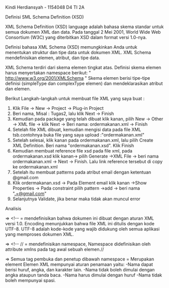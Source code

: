 
Kindi Herdiansyah - 1154048
D4 TI 2A

Definisi SML Schema Definition (XSD)

  XML Schema Definition (XSD) language adalah bahasa skema standar untuk semua dokumen XML dan data. 
Pada tanggal 2 Mei 2001, World Wide Web Consortium (W3C) yang diterbitkan XSD dalam format versi 1.0-nya.

  Definisi bahasa XML Schema (XSD) memungkinkan Anda untuk menentukan struktur dan tipe data untuk dokumen XML. 
XML Schema mendefinisikan elemen, atribut, dan tipe data.

  XML Schema terdiri dari skema elemen tingkat atas. Definisi skema elemen harus menyertakan namespace berikut:
  " http://www.w3.org/2001/XMLSchema "
Skema elemen berisi tipe-tipe definisi (simpleType dan complexType elemen) dan mendeklarasikan atribut dan elemen.

Berikut Langkah-langkah untuk membuat file XML yang saya buat :
  1. Klik File -> New -> Project -> Plug-in Project
  2. Beri nama, Misal : Tugas2, lalu klik Next -> Finish
  3. Kemudian pada package yang telah dibuat klik kanan, pilih New -> Other -> XML file -> klik Next
     -> Beri nama: ordermakanan.xml -> Finish 
  4. Setelah file XML dibuat, kemudian mengisi data pada file XML tsb.contohnya buka file yang saya upload :"ordermakanan.xml"
  5. Setelah selesai, klik kanan pada ordermakanan.xml, lalu pilih Create XML Definition. Beri nama "ordermakanan.xsd". Klik Finish 
  6. Kemudian membuat reference file xsd pada file xml, pada ordermakanan.xsd klik kanan-> pilih Generate ->XML File
     -> beri nama ordermakanan.xml -> Next -> Finish. Lalu link reference tersebut di copy ke ordermakanan.xml
  7. Setelah itu membuat patterns pada atribut email dengan ketentuan @gmail.com
  8. Klik ordermakanan.xsd -> Pada Element email klik kanan ->Show Properties
     -> Pada constraint pilih pattern ->add -> beri nama ".+@gmail.com"
  9. Selanjutnya Validate, jika benar maka tidak akan muncul error
  
Analisis

=>	<!-- <?xml version="1.0" encoding="UTF-8"?>
= mendefinisikan bahwa dokumen ini dibuat dengan aturan XML versi 1.0. Encoding menunjukkan bahwa file XML 
ini ditulis dengan kode UTF-8. UTF-8 adalah kode-kode yang wajib didukung oleh semua aplikasi yang memproses dokumen XML.
  
=>	<!-- //<baksokuat xmlns:xsi="http://www.w3.org/2001/XMLSchema-instance" xsi:noNamespaceSchemaLocation="ordermakanan.xsd">
  = mendefinisikan namespace, Namespace didefinisikan oleh attribute xmlns pada tag awal sebuah elemen.//
  
=>	Semua tag pembuka dan penetup dibawah namespace
  = Merupakan element
        Elemen XML mempunyai aturan penamaan yaitu:
-Nama dapat berisi huruf, angka, dan karakter lain.
-Nama tidak boleh dimulai dengan angka ataupun tanda baca.
-Nama harus dimulai dengan huruf
-Nama tidak boleh mempunyai spasi.




